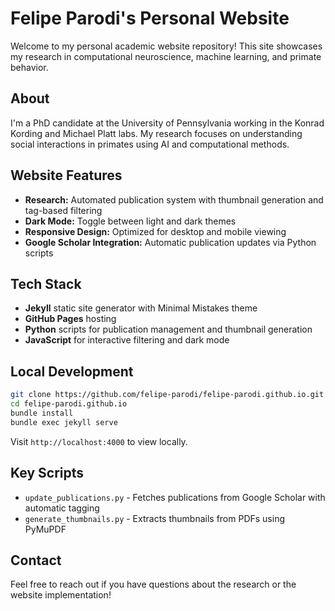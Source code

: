 # Felipe Parodi's Personal Website

Welcome to my personal academic website repository! This site showcases my research in computational neuroscience, machine learning, and primate behavior.

## About

I'm a PhD candidate at the University of Pennsylvania working in the Konrad Kording and Michael Platt labs. My research focuses on understanding social interactions in primates using AI and computational methods.

## Website Features

- **Research:** Automated publication system with thumbnail generation and tag-based filtering
- **Dark Mode:** Toggle between light and dark themes
- **Responsive Design:** Optimized for desktop and mobile viewing
- **Google Scholar Integration:** Automatic publication updates via Python scripts

## Tech Stack

- **Jekyll** static site generator with Minimal Mistakes theme
- **GitHub Pages** hosting
- **Python** scripts for publication management and thumbnail generation
- **JavaScript** for interactive filtering and dark mode

## Local Development

```bash
git clone https://github.com/felipe-parodi/felipe-parodi.github.io.git
cd felipe-parodi.github.io
bundle install
bundle exec jekyll serve
```

Visit `http://localhost:4000` to view locally.

## Key Scripts

- `update_publications.py` - Fetches publications from Google Scholar with automatic tagging
- `generate_thumbnails.py` - Extracts thumbnails from PDFs using PyMuPDF

## Contact

Feel free to reach out if you have questions about the research or the website implementation!
